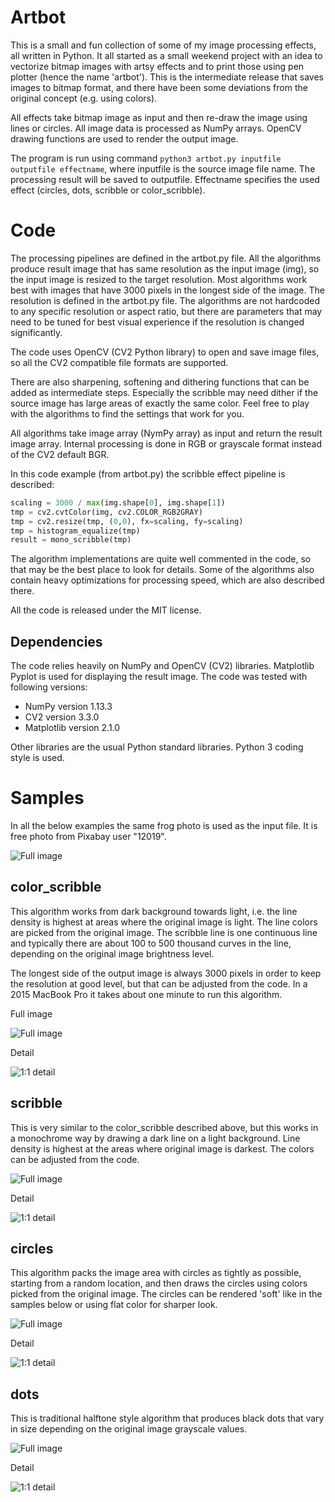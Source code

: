 # Artbot

This is a small and fun collection of some of my image processing effects, all written in Python. It all started as a small weekend project with an idea to vectorize bitmap images with artsy effects and to print those using pen plotter (hence the name 'artbot'). This is the intermediate release that saves images to bitmap format, and there have been some deviations from the original concept (e.g. using colors).

All effects take bitmap image as input and then re-draw the image using lines or circles. All image data is processed as NumPy arrays. OpenCV drawing functions are used to render the output image. 

The program is run using command `python3 artbot.py inputfile outputfile effectname`, where inputfile is the source image file name. The processing result will be saved to outputfile. Effectname specifies the used effect (circles, dots, scribble or color_scribble). 

# Code

The processing pipelines are defined in the artbot.py file. All the algorithms produce result image that has same resolution as the input image (img), so the input image is resized to the target resolution. Most algorithms work best with images that have 3000 pixels in the longest side of the image. The resolution is defined in the artbot.py file. The algorithms are not hardcoded to any specific resolution or aspect ratio, but there are parameters that may need to be tuned for best visual experience if the resolution is changed significantly. 

The code uses OpenCV (CV2 Python library) to open and save image files, so all the CV2 compatible file formats are supported. 

There are also sharpening, softening and dithering functions that can be added as intermediate steps. Especially the scribble may need dither if the source image has large areas of exactly the same color. Feel free to play with the algorithms to find the settings that work for you. 

All algorithms take image array (NymPy array) as input and return the result image array. Internal processing is done in RGB or grayscale format instead of the CV2 default BGR. 

In this code example (from artbot.py) the scribble effect pipeline is described: 

```python
scaling = 3000 / max(img.shape[0], img.shape[1])
tmp = cv2.cvtColor(img, cv2.COLOR_RGB2GRAY)
tmp = cv2.resize(tmp, (0,0), fx=scaling, fy=scaling)
tmp = histogram_equalize(tmp)
result = mono_scribble(tmp)
```

The algorithm implementations are quite well commented in the code, so that may be the best place to look for details. Some of the algorithms also contain heavy optimizations for processing speed, which are also described there. 

All the code is released under the MIT license. 

## Dependencies

The code relies heavily on NumPy and OpenCV (CV2) libraries. Matplotlib Pyplot is used for displaying the result image. 
The code was tested with following versions:
* NumPy version 1.13.3
* CV2 version 3.3.0
* Matplotlib version 2.1.0 

Other libraries are the usual Python standard libraries. Python 3 coding style is used. 


# Samples 

In all the below examples the same frog photo is used as the input file. It is free photo from Pixabay user "12019". 

![Full image](./sample_images/frog_800.jpg "Original image")


## color_scribble

This algorithm works from dark background towards light, i.e. the line density is highest at areas where the original image is light. The line colors are picked from the original image. The scribble line is one continuous line and typically there are about 100 to 500 thousand curves in the line, depending on the original image brightness level. 

The longest side of the output image is always 3000 pixels in order to keep the resolution at good level, but that can be adjusted from the code. In a 2015 MacBook Pro it takes about one minute to run this algorithm. 

Full image

![Full image](./sample_images/fr_color_scribble_800.jpg "color_scribble full image")

Detail

![1:1 detail](./sample_images/fr_color_scribble_detail_800.jpg "color_scribble detail")


## scribble 

This is very similar to the color_scribble described above, but this works in a monochrome way by drawing a dark line on a light background. Line density is highest at the areas where original image is darkest. The colors can be adjusted from the code.

![Full image](./sample_images/fr_scribble_800.jpg "scribble full image")

Detail

![1:1 detail](./sample_images/fr_scribble_detail_800.jpg "scribble detail")


## circles

This algorithm packs the image area with circles as tightly as possible, starting from a random location, and then draws the circles using colors picked from the original image. The circles can be rendered 'soft' like in the samples below or using flat color for sharper look. 

![Full image](./sample_images/fr_circles_800.jpg "circles full image")

Detail

![1:1 detail](./sample_images/fr_circles_detail_800.jpg "circles detail")


## dots

This is traditional halftone style algorithm that produces black dots that vary in size depending on the original image grayscale values.

![Full image](./sample_images/fr_dots_800.jpg "dots full image")

Detail

![1:1 detail](./sample_images/fr_dots_detail_800.jpg "dots detail")

